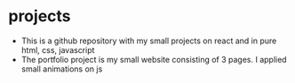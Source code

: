 # projects
* This is a github repository with my small projects on react and in pure html, css, javascript
* The portfolio project is my small website consisting of 3 pages. I applied small animations on js
